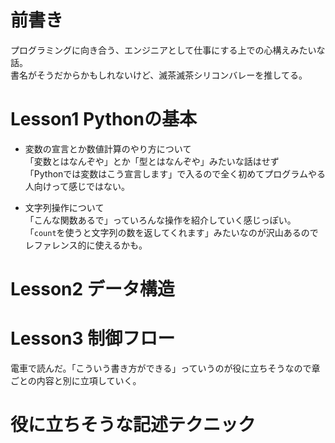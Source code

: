 # 前書き
プログラミングに向き合う、エンジニアとして仕事にする上での心構えみたいな話。  
書名がそうだからかもしれないけど、滅茶滅茶シリコンバレーを推してる。

# Lesson1 Pythonの基本
- 変数の宣言とか数値計算のやり方について  
「変数とはなんぞや」とか「型とはなんぞや」みたいな話はせず  
「Pythonでは変数はこう宣言します」で入るので全く初めてプログラムやる人向けって感じではない。

- 文字列操作について  
  「こんな関数あるで」っていろんな操作を紹介していく感じっぽい。  
  「`count`を使うと文字列の数を返してくれます」みたいなのが沢山あるのでレファレンス的に使えるかも。

# Lesson2 データ構造
# Lesson3 制御フロー
電車で読んだ。「こういう書き方ができる」っていうのが役に立ちそうなので章ごとの内容と別に立項していく。

# 役に立ちそうな記述テクニック
